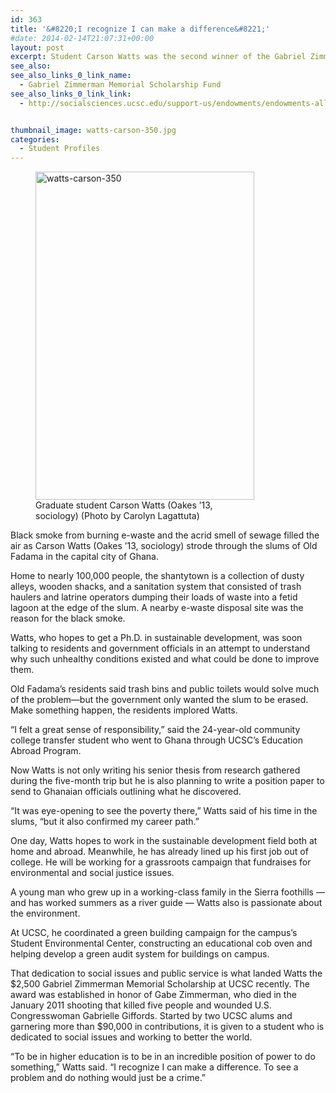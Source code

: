 ```yaml
---
id: 363
title: '&#8220;I recognize I can make a difference&#8221;'
#date: 2014-02-14T21:07:31+00:00
layout: post
excerpt: Student Carson Watts was the second winner of the Gabriel Zimmerman Memorial Scholarship, which supports students who are passionate about social issues and committed to public service.
see_also:
see_also_links_0_link_name:
  - Gabriel Zimmerman Memorial Scholarship Fund
see_also_links_0_link_link:
  - http://socialsciences.ucsc.edu/support-us/endowments/endowments-all/zimmerman/index.html


thumbnail_image: watts-carson-350.jpg
categories:
  - Student Profiles
---
```

<figure id="attachment_364" style="width: 350px" class="wp-caption alignright"><img class="size-full wp-image-364" src="http://live-ucsc-giving.pantheonsite.io/wp-content/uploads/2017/08/watts-carson-350.jpg" alt="watts-carson-350" width="350" height="525" srcset="https://ucsc-giving.lndo.site/wp-content/uploads/2017/08/watts-carson-350.jpg 350w, https://ucsc-giving.lndo.site/wp-content/uploads/2017/08/watts-carson-350-200x300.jpg 200w" sizes="(max-width: 350px) 100vw, 350px" /><figcaption class="wp-caption-text">Graduate student Carson Watts (Oakes ’13, sociology)  
(Photo by Carolyn Lagattuta)</figcaption></figure> 

Black smoke from burning e-waste and the acrid smell of sewage filled the air as Carson Watts (Oakes ’13, sociology) strode through the slums of Old Fadama in the capital city of Ghana.

Home to nearly 100,000 people, the shantytown is a collection of dusty alleys, wooden shacks, and a sanitation system that consisted of trash haulers and latrine operators dumping their loads of waste into a fetid lagoon at the edge of the slum. A nearby e-waste disposal site was the reason for the black smoke.

Watts, who hopes to get a Ph.D. in sustainable development, was soon talking to residents and government officials in an attempt to understand why such unhealthy conditions existed and what could be done to improve them.

Old Fadama’s residents said trash bins and public toilets would solve much of the problem—but the government only wanted the slum to be erased. Make something happen, the residents implored Watts.

“I felt a great sense of responsibility,” said the 24-year-old community college transfer student who went to Ghana through UCSC’s Education Abroad Program.

Now Watts is not only writing his senior thesis from research gathered during the five-month trip but he is also planning to write a position paper to send to Ghanaian officials outlining what he discovered.

“It was eye-opening to see the poverty there,” Watts said of his time in the slums, “but it also confirmed my career path.”

One day, Watts hopes to work in the sustainable development field both at home and abroad. Meanwhile, he has already lined up his first job out of college. He will be working for a grassroots campaign that fundraises for environmental and social justice issues.

A young man who grew up in a working-class family in the Sierra foothills — and has worked summers as a river guide — Watts also is passionate about the environment.

At UCSC, he coordinated a green building campaign for the campus’s Student Environmental Center, constructing an educational cob oven and helping develop a green audit system for buildings on campus.

That dedication to social issues and public service is what landed Watts the $2,500 Gabriel Zimmerman Memorial Scholarship at UCSC recently. The award was established in honor of Gabe Zimmerman, who died in the January 2011 shooting that killed five people and wounded U.S. Congresswoman Gabrielle Giffords. Started by two UCSC alums and garnering more than $90,000 in contributions, it is given to a student who is dedicated to social issues and working to better the world.

“To be in higher education is to be in an incredible position of power to do something,” Watts said. “I recognize I can make a difference. To see a problem and do nothing would just be a crime.”
